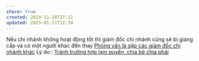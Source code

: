 ```yaml
---
share: true
created: 2024-11-10T17:11
updated: 2025-01-11T12:34
---
```

Nếu chi nhánh không hoạt động tốt thì giám đốc chi nhánh cũng sẽ bị giáng cấp và có một người khác đến thay
[Phỏng vấn là gặp các giám đốc chi nhánh khác](./Ph%E1%BB%8Fng%20v%E1%BA%A5n%20l%C3%A0%20g%E1%BA%B7p%20c%C3%A1c%20gi%C3%A1m%20%C4%91%E1%BB%91c%20chi%20nh%C3%A1nh%20kh%C3%A1c.md)
Lý do:: [Tránh trường hợp lạm quyền, chia bè chia phái](./Tr%C3%A1nh%20tr%C6%B0%E1%BB%9Dng%20h%E1%BB%A3p%20l%E1%BA%A1m%20quy%E1%BB%81n,%20chia%20b%C3%A8%20chia%20ph%C3%A1i.md)